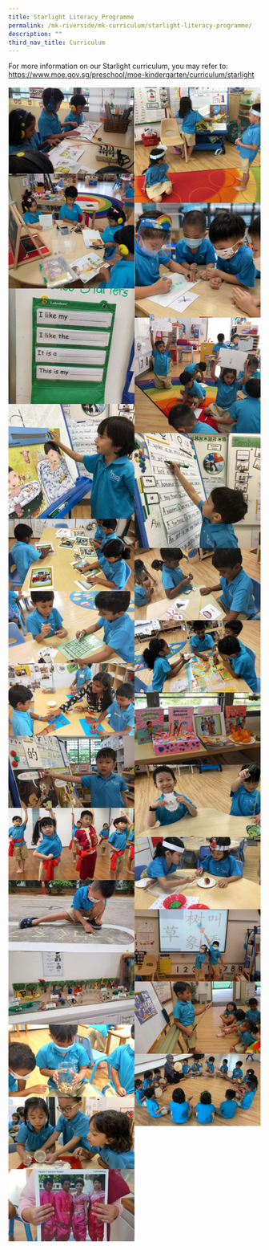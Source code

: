 ```yaml
---
title: Starlight Literacy Programme
permalink: /mk-riverside/mk-curriculum/starlight-literacy-programme/
description: ""
third_nav_title: Curriculum
---
```

For more information on our Starlight curriculum, you may refer to: <a target="blank" href="https://www.moe.gov.sg/preschool/moe-kindergarten/curriculum/starlight">https://www.moe.gov.sg/preschool/moe-kindergarten/curriculum/starlight</a>
<br><br>
<img src="/images/Starlight_English.jpg" align="left" style="width:50%;">
<img src="/images/Starlight_English01.jpg" align="right" style="width:50%;">
<br>
<img src="/images/Starlight_English02.jpg" align="left" style="width:50%;">
<img src="/images/Starlight_English03.jpg" align="right" style="width:50%;">
<br>
<img src="/images/Starlight_English04.jpg" align="left" style="width:50%;">
<img src="/images/Starlight_English05.jpg" align="right" style="width:50%;">
<br>
<img src="/images/Starlight_English06.jpg" align="left" style="width:50%;">
<img src="/images/Starlight_English07.jpg" align="right" style="width:50%;">
<br>
<img src="/images/Starlight_Tamil01.jpg" align="left" style="width:50%;">
<img src="/images/Starlight_Tamil02.jpg" align="right" style="width:50%;">
<br>
<img src="/images/Starlight_Tamil03.jpg" align="left" style="width:50%;">
<img src="/images/Starlight_Tamil04.jpg" align="right" style="width:50%;">
<br>
<img src="/images/Starlight_Tamil05.jpg" align="left" style="width:50%;">
<img src="/images/Starlight_Tamil06.jpg" align="right" style="width:50%;">
<br>

<img src="/images/Starlight_Chinese01.jpg" align="left" style="width:50%;">
<img src="/images/Starlight_Chinese02.jpg" align="right" style="width:50%;">
<br>
<img src="/images/Starlight_Chinese03.jpg" align="left" style="width:50%;">
<img src="/images/Starlight_Chinese04.jpg" align="right" style="width:50%;">
<br>
<img src="/images/Starlight_Chinese05.jpg" align="left" style="width:50%;">
<img src="/images/Starlight_Chinese06.jpg" align="right" style="width:50%;">
<br>
<img src="/images/Starlight_Chinese07.jpg" align="left" style="width:50%;">
<br>
<img src="/images/Starlight_Malay01.jpg" align="right" style="width:50%;">
<br>
<img src="/images/Starlight_Malay02.jpg" align="left" style="width:50%;">
<img src="/images/Starlight_Malay03.jpg" align="right" style="width:50%;">
<br>
<img src="/images/Starlight_Malay05.jpg" align="right" style="width:50%;">
<img src="/images/Starlight_Malay06.jpg" align="left" style="width:50%">